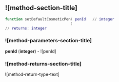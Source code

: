 ## ![method-section-title]


```lua
function setDefaultCosmeticPen( penId   // integer
                              )
// returns: integer
```


### ![method-parameters-section-title]

**penId** (**integer**) - ![penId]

### ![method-returns-section-title]

![method-return-type-text]


